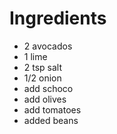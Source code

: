 # Ingredients

- 2 avocados
- 1 lime 
- 2 tsp salt
- 1/2 onion
- add schoco
- add olives
- add tomatoes
- added beans

